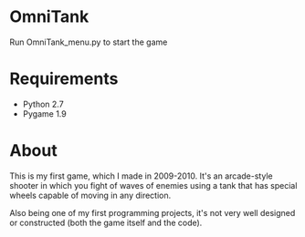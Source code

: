 OmniTank
========
Run OmniTank_menu.py to start the game

Requirements
============
- Python 2.7
- Pygame 1.9

About
=====
This is my first game, which I made in 2009-2010. It's an arcade-style shooter in which you fight of waves of enemies using a tank that has special wheels capable of moving in any direction.

Also being one of my first programming projects, it's not very well designed or constructed (both the game itself and the code).
